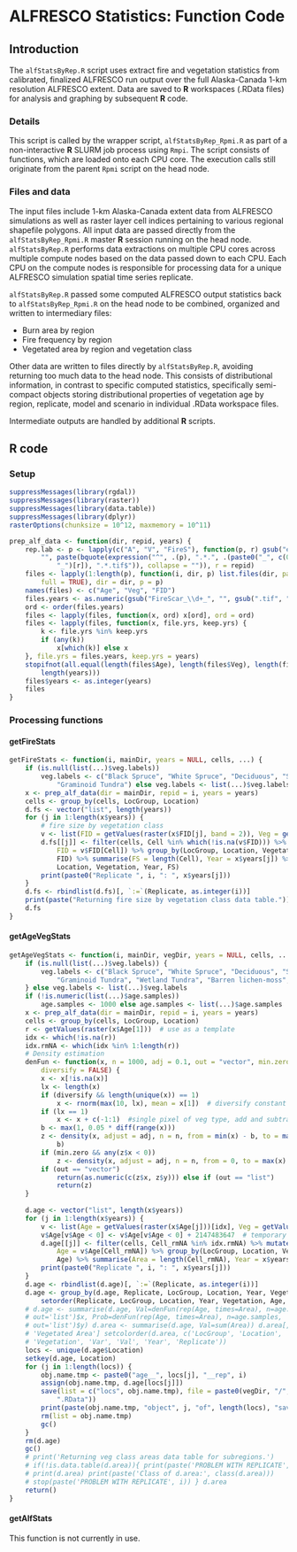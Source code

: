 # ALFRESCO Statistics: Function Code



## Introduction

The `alfStatsByRep.R` script uses extract fire and vegetation statistics from calibrated, finalized ALFRESCO run output over the full Alaska-Canada 1-km resolution ALFRESCO extent.
Data are saved to **R** workspaces (.RData files) for analysis and graphing by subsequent **R** code.

### Details

This script is called by the wrapper script, `alfStatsByRep_Rpmi.R` as part of a non-interactive **R** SLURM job process using `Rmpi`.
The script consists of functions, which are loaded onto each CPU core.
The execution calls still originate from the parent `Rpmi` script on the head node.

### Files and data
The input files include 1-km Alaska-Canada extent data from ALFRESCO simulations
as well as raster layer cell indices pertaining to various regional shapefile polygons.
All input data are passed directly from the `alfStatsByRep_Rpmi.R` master **R** session running on the head node.
`alfStatsByRep.R` performs data extractions on multiple CPU cores across multiple compute nodes based on the data passed down to each CPU.
Each CPU on the compute nodes is responsible for processing data for a unique ALFRESCO simulation spatial time series replicate.

`alfStatsByRep.R` passed some computed ALFRESCO output statistics back to `alfStatsByRep_Rpmi.R` on the head node to be combined, organized and written to intermediary files:
* Burn area by region
* Fire frequency by region
* Vegetated area by region and vegetation class

Other data are written to files directly by `alfStatsByRep.R`, avoiding returning too much data to the head node.
This consists of distributional information, in contrast to specific computed statistics,
specifically semi-compact objects storing distributional properties of vegetation age by region, replicate, model and scenario in individual .RData workspace files.

Intermediate outputs are handled by additional **R** scripts.

## R code

### Setup


```r
suppressMessages(library(rgdal))
suppressMessages(library(raster))
suppressMessages(library(data.table))
suppressMessages(library(dplyr))
rasterOptions(chunksize = 10^12, maxmemory = 10^11)

prep_alf_data <- function(dir, repid, years) {
    rep.lab <- p <- lapply(c("A", "V", "FireS"), function(p, r) gsub("expression", 
        "", paste(bquote(expression("^", .(p), ".*.", .(paste0("_", c(0:199), 
            "_")[r]), ".*.tif$")), collapse = "")), r = repid)
    files <- lapply(1:length(p), function(i, dir, p) list.files(dir, pattern = p[[i]], 
        full = TRUE), dir = dir, p = p)
    names(files) <- c("Age", "Veg", "FID")
    files.years <- as.numeric(gsub("FireScar_\\d+_", "", gsub(".tif", "", basename(files$FID))))
    ord <- order(files.years)
    files <- lapply(files, function(x, ord) x[ord], ord = ord)
    files <- lapply(files, function(x, file.yrs, keep.yrs) {
        k <- file.yrs %in% keep.yrs
        if (any(k)) 
            x[which(k)] else x
    }, file.yrs = files.years, keep.yrs = years)
    stopifnot(all.equal(length(files$Age), length(files$Veg), length(files$FID), 
        length(years)))
    files$years <- as.integer(years)
    files
}
```

### Processing functions
#### getFireStats


```r
getFireStats <- function(i, mainDir, years = NULL, cells, ...) {
    if (is.null(list(...)$veg.labels)) 
        veg.labels <- c("Black Spruce", "White Spruce", "Deciduous", "Shrub Tundra", 
            "Graminoid Tundra") else veg.labels <- list(...)$veg.labels
    x <- prep_alf_data(dir = mainDir, repid = i, years = years)
    cells <- group_by(cells, LocGroup, Location)
    d.fs <- vector("list", length(years))
    for (j in 1:length(x$years)) {
        # fire size by vegetation class
        v <- list(FID = getValues(raster(x$FID[j], band = 2)), Veg = getValues(raster(x$Veg[j])))
        d.fs[[j]] <- filter(cells, Cell %in% which(!is.na(v$FID))) %>% mutate(Vegetation = veg.labels[v$Veg[Cell]], 
            FID = v$FID[Cell]) %>% group_by(LocGroup, Location, Vegetation, 
            FID) %>% summarise(FS = length(Cell), Year = x$years[j]) %>% setorder(LocGroup, 
            Location, Vegetation, Year, FS)
        print(paste0("Replicate ", i, ": ", x$years[j]))
    }
    d.fs <- rbindlist(d.fs)[, `:=`(Replicate, as.integer(i))]
    print(paste("Returning fire size by vegetation class data table."))
    d.fs
}
```

#### getAgeVegStats


```r
getAgeVegStats <- function(i, mainDir, vegDir, years = NULL, cells, ...) {
    if (is.null(list(...)$veg.labels)) {
        veg.labels <- c("Black Spruce", "White Spruce", "Deciduous", "Shrub Tundra", 
            "Graminoid Tundra", "Wetland Tundra", "Barren lichen-moss", "Temperate Rainforest")
    } else veg.labels <- list(...)$veg.labels
    if (!is.numeric(list(...)$age.samples)) 
        age.samples <- 1000 else age.samples <- list(...)$age.samples
    x <- prep_alf_data(dir = mainDir, repid = i, years = years)
    cells <- group_by(cells, LocGroup, Location)
    r <- getValues(raster(x$Age[1]))  # use as a template
    idx <- which(!is.na(r))
    idx.rmNA <- which(idx %in% 1:length(r))
    # Density estimation
    denFun <- function(x, n = 1000, adj = 0.1, out = "vector", min.zero = TRUE, 
        diversify = FALSE) {
        x <- x[!is.na(x)]
        lx <- length(x)
        if (diversify && length(unique(x)) == 1) 
            x <- rnorm(max(10, lx), mean = x[1])  # diversify constant values
        if (lx == 1) 
            x <- x + c(-1:1)  #single pixel of veg type, add and subtract one age year to make procedure possible
        b <- max(1, 0.05 * diff(range(x)))
        z <- density(x, adjust = adj, n = n, from = min(x) - b, to = max(x) + 
            b)
        if (min.zero && any(z$x < 0)) 
            z <- density(x, adjust = adj, n = n, from = 0, to = max(x) + b)
        if (out == "vector") 
            return(as.numeric(c(z$x, z$y))) else if (out == "list") 
            return(z)
    }
    
    d.age <- vector("list", length(x$years))
    for (j in 1:length(x$years)) {
        v <- list(Age = getValues(raster(x$Age[j]))[idx], Veg = getValues(raster(x$Veg[j]))[idx])
        v$Age[v$Age < 0] <- v$Age[v$Age < 0] + 2147483647  # temporary hack
        d.age[[j]] <- filter(cells, Cell_rmNA %in% idx.rmNA) %>% mutate(Vegetation = veg.labels[v$Veg[Cell_rmNA]], 
            Age = v$Age[Cell_rmNA]) %>% group_by(LocGroup, Location, Vegetation, 
            Age) %>% summarise(Area = length(Cell_rmNA), Year = x$years[j])
        print(paste0("Replicate ", i, ": ", x$years[j]))
    }
    d.age <- rbindlist(d.age)[, `:=`(Replicate, as.integer(i))]
    d.age <- group_by(d.age, Replicate, LocGroup, Location, Year, Vegetation) %>% 
        setorder(Replicate, LocGroup, Location, Year, Vegetation, Age, Area)
    # d.age <- summarise(d.age, Val=denFun(rep(Age, times=Area), n=age.samples,
    # out='list')$x, Prob=denFun(rep(Age, times=Area), n=age.samples,
    # out='list')$y) d.area <- summarise(d.age, Val=sum(Area)) d.area[, Var:=
    # 'Vegetated Area'] setcolorder(d.area, c('LocGroup', 'Location',
    # 'Vegetation', 'Var', 'Val', 'Year', 'Replicate'))
    locs <- unique(d.age$Location)
    setkey(d.age, Location)
    for (j in 1:length(locs)) {
        obj.name.tmp <- paste0("age__", locs[j], "__rep", i)
        assign(obj.name.tmp, d.age[locs[j]])
        save(list = c("locs", obj.name.tmp), file = paste0(vegDir, "/", obj.name.tmp, 
            ".RData"))
        print(paste(obj.name.tmp, "object", j, "of", length(locs), "saved."))
        rm(list = obj.name.tmp)
        gc()
    }
    rm(d.age)
    gc()
    # print('Returning veg class areas data table for subregions.')
    # if(!is.data.table(d.area)){ print(paste('PROBLEM WITH REPLICATE', i))
    # print(d.area) print(paste('Class of d.area:', class(d.area)))
    # stop(paste('PROBLEM WITH REPLICATE', i)) } d.area
    return()
}
```

#### getAlfStats
This function is not currently in use.


